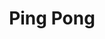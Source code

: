 ---
title: Ping Pong
mp3_url: http://s3.amazonaws.com/scaramanga-website/songfiles/24/original.mp3?1396884128
layout: song
artist_name: Jimkata
---